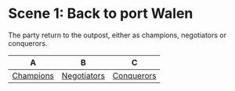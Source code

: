 # Scene 1: Back to port Walen

The party return to the outpost, either as champions, negotiators or 
conquerors.

| A                          | B                            | C                           |
|:--------------------------:|:----------------------------:|:---------------------------:|
| [Champions](./scene-2a.md) | [Negotiators](./scene-2b.md) | [Conquerors](./scene-2c.md) |
